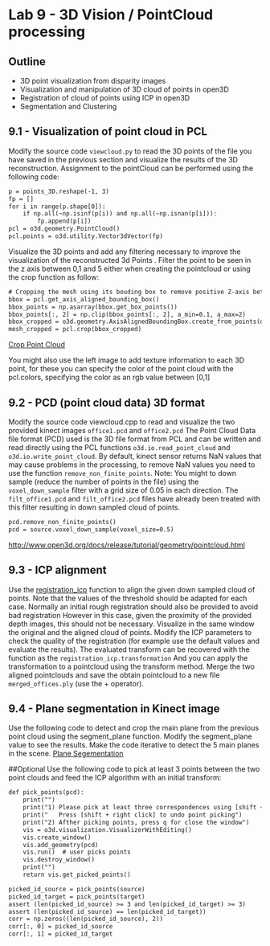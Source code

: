 # Lab 9 - 3D Vision / PointCloud processing

## Outline
* 3D point visualization from disparity images
* Visualization and manipulation of 3D cloud of points in open3D
* Registration of cloud of points using ICP in open3D
* Segmentation and Clustering

## 9.1 - Visualization of point cloud in PCL 
Modify the source code `viewcloud.py` to read the 3D points of the file you have saved in the previous section and visualize the results of the 3D reconstruction.
Assignment to the pointCloud can be performed using the following code:
```html
p = points_3D.reshape(-1, 3)
fp = []
for i in range(p.shape[0]):
    if np.all(~np.isinf(p[i)) and np.all(~np.isnan(p[i])):
        fp.append(p[i])
pcl = o3d.geometry.PointCloud()
pcl.points = o3d.utility.Vector3dVector(fp)
```
Visualize the 3D points and add any filtering necessary to improve the visualization of the reconstructed 3d Points . 
Filter the point to be seen in the z axis between 0,1 and 5 either when creating the pointcloud or using the crop function as follow:
```html
# Cropping the mesh using its bouding box to remove positive Z-axis between 0.1 and 5
bbox = pcl.get_axis_aligned_bounding_box()
bbox_points = np.asarray(bbox.get_box_points())
bbox_points[:, 2] = np.clip(bbox_points[:, 2], a_min=0.1, a_max=2)
bbox_cropped = o3d.geometry.AxisAlignedBoundingBox.create_from_points(o3d.utility.Vector3dVector(bbox_points))
mesh_cropped = pcl.crop(bbox_cropped)
```
[Crop Point Cloud](http://www.open3d.org/docs/release/tutorial/geometry/pointcloud.html#Crop-point-cloud)

You might also use the left image to add texture information to each 3D point, for these you can specify the color of the point cloud with the pcl.colors, specifying the color as an rgb value between [0,1]

##	9.2 - PCD (point cloud data) 3D format 
Modify the source code viewcloud.cpp to read and visualize the two provided kinect images `office1.pcd` and `office2.pcd` The Point Cloud Data file format (PCD) used is the 3D file format from PCL and can be written and read directly using the PCL functions `o3d.io.read_point_cloud` and `o3d.io.write_point_cloud`. By default, kinect sensor returns NaN values that may cause problems in the processing, to remove NaN values you need to use the function `remove_non_finite_points`.
Note:
You might to down sample (reduce the number of points in the file) using the `voxel_down_sample` filter with a grid size of 0.05 in each direction. The `filt_office1.pcd` and `filt_office2.pcd` files have already been treated with this filter resulting in down sampled cloud of points. 
```html
pcd.remove_non_finite_points()
pcd = source.voxel_down_sample(voxel_size=0.5)
```
http://www.open3d.org/docs/release/tutorial/geometry/pointcloud.html 


## 9.3 - ICP alignment
Use the [registration_icp](http://www.open3d.org/docs/release/tutorial/pipelines/icp_registration.html) function to align the given down sampled cloud of points.
Note that the values of the threshold should be adapted for each case. Normally an initial rough registration should also be provided to avoid bad registration However in this case, given the proximity of the provided depth images, this should not be necessary.
Visualize in the same window the original and the aligned cloud of points. Modify the ICP parameters to check the quality of the registration (for example use the default values and evaluate the results).
The evaluated transform can be recovered with the function as the `registration_icp.transformation` And you can apply the transformation to a pointcloud using the transform method.
Merge the two aligned pointclouds and save the obtain pointcloud to a new file `merged_offices.ply` (use the + operator).

## 9.4 - Plane segmentation in Kinect image
Use the following code to detect and crop the main plane from the previous point cloud using the segment_plane function. Modify the segment_plane value to see the results.
Make the code iterative to detect the 5 main planes in the scene.
[Plane Segementation](http://www.open3d.org/docs/latest/tutorial/Basic/pointcloud.html#Plane-segmentation)

##Optional
Use the following code to pick at least 3 points between the two point clouds and feed the ICP algorithm with an initial transform: 
```html
def pick_points(pcd):
    print("")
    print("1) Please pick at least three correspondences using [shift + left click]")
    print("   Press [shift + right click] to undo point picking")
    print("2) Afther picking points, press q for close the window")
    vis = o3d.visualization.VisualizerWithEditing()
    vis.create_window()
    vis.add_geometry(pcd)
    vis.run()  # user picks points
    vis.destroy_window()
    print("")
    return vis.get_picked_points()

picked_id_source = pick_points(source)
picked_id_target = pick_points(target)
assert (len(picked_id_source) >= 3 and len(picked_id_target) >= 3)
assert (len(picked_id_source) == len(picked_id_target))
corr = np.zeros((len(picked_id_source), 2))
corr[:, 0] = picked_id_source
corr[:, 1] = picked_id_target
```
